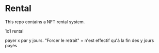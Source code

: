 # Rental
This repo contains a NFT rental system.

1o1 rental

payer x par y jours.
"Forcer le retrait" = n'est effectif qu'à la fin des y jours payés